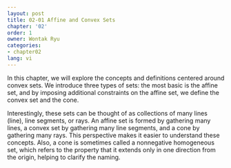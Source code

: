 ```yaml
---
layout: post
title: 02-01 Affine and Convex Sets
chapter: '02'
order: 1
owner: Wontak Ryu
categories:
- chapter02
lang: vi
---
```


In this chapter, we will explore the concepts and definitions centered around convex sets. We introduce three types of sets: the most basic is the affine set, and by imposing additional constraints on the affine set, we define the convex set and the cone.

Interestingly, these sets can be thought of as collections of many lines (line), line segments, or rays. An affine set is formed by gathering many lines, a convex set by gathering many line segments, and a cone by gathering many rays. This perspective makes it easier to understand these concepts. Also, a cone is sometimes called a nonnegative homogeneous set, which refers to the property that it extends only in one direction from the origin, helping to clarify the naming.
